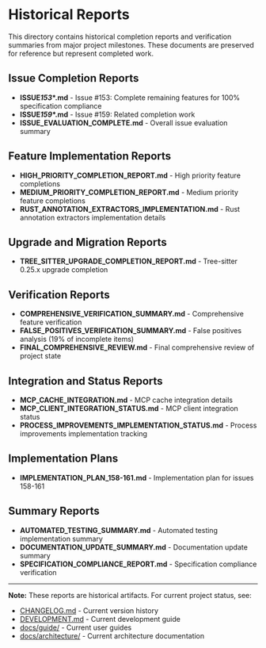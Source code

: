 # Historical Reports

This directory contains historical completion reports and verification summaries from major project milestones. These documents are preserved for reference but represent completed work.

## Issue Completion Reports

- **ISSUE*153*\*.md** - Issue #153: Complete remaining features for 100% specification compliance
- **ISSUE*159*\*.md** - Issue #159: Related completion work
- **ISSUE_EVALUATION_COMPLETE.md** - Overall issue evaluation summary

## Feature Implementation Reports

- **HIGH_PRIORITY_COMPLETION_REPORT.md** - High priority feature completions
- **MEDIUM_PRIORITY_COMPLETION_REPORT.md** - Medium priority feature completions
- **RUST_ANNOTATION_EXTRACTORS_IMPLEMENTATION.md** - Rust annotation extractors implementation details

## Upgrade and Migration Reports

- **TREE_SITTER_UPGRADE_COMPLETION_REPORT.md** - Tree-sitter 0.25.x upgrade completion

## Verification Reports

- **COMPREHENSIVE_VERIFICATION_SUMMARY.md** - Comprehensive feature verification
- **FALSE_POSITIVES_VERIFICATION_SUMMARY.md** - False positives analysis (19% of incomplete items)
- **FINAL_COMPREHENSIVE_REVIEW.md** - Final comprehensive review of project state

## Integration and Status Reports

- **MCP_CACHE_INTEGRATION.md** - MCP cache integration details
- **MCP_CLIENT_INTEGRATION_STATUS.md** - MCP client integration status
- **PROCESS_IMPROVEMENTS_IMPLEMENTATION_STATUS.md** - Process improvements implementation tracking

## Implementation Plans

- **IMPLEMENTATION_PLAN_158-161.md** - Implementation plan for issues 158-161

## Summary Reports

- **AUTOMATED_TESTING_SUMMARY.md** - Automated testing implementation summary
- **DOCUMENTATION_UPDATE_SUMMARY.md** - Documentation update summary
- **SPECIFICATION_COMPLIANCE_REPORT.md** - Specification compliance verification

---

**Note:** These reports are historical artifacts. For current project status, see:

- [CHANGELOG.md](../../CHANGELOG.md) - Current version history
- [DEVELOPMENT.md](../../DEVELOPMENT.md) - Current development guide
- [docs/guide/](../guide/) - Current user guides
- [docs/architecture/](../architecture/) - Current architecture documentation
